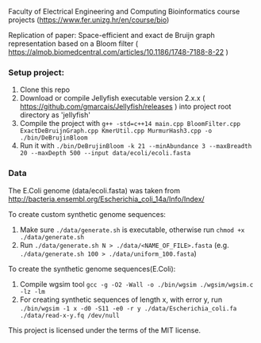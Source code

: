Faculty of Electrical Engineering and Computing
Bioinformatics course projects (https://www.fer.unizg.hr/en/course/bio)

Replication of paper:
Space-efficient and exact de Bruijn graph representation based on a Bloom filter ( https://almob.biomedcentral.com/articles/10.1186/1748-7188-8-22 )

### Setup project:
1. Clone this repo
2. Download or compile Jellyfish executable version 2.x.x ( https://github.com/gmarcais/Jellyfish/releases ) into project root directory as 'jellyfish'
3. Compile the project with `g++ -std=c++14 main.cpp BloomFilter.cpp ExactDeBruijnGraph.cpp KmerUtil.cpp MurmurHash3.cpp -o ./bin/DeBrujinBloom`
4. Run it with `./bin/DeBrujinBloom -k 21 --minAbundance 3 --maxBreadth 20 --maxDepth 500 --input data/ecoli/ecoli.fasta`

### Data
The E.Coli genome (data/ecoli.fasta) was taken from http://bacteria.ensembl.org/Escherichia_coli_14a/Info/Index/

To create custom synthetic genome sequences:
1. Make sure `./data/generate.sh` is executable, otherwise run `chmod +x ./data/generate.sh`
2. Run `./data/generate.sh N > ./data/<NAME_OF_FILE>.fasta` (e.g. `./data/generate.sh 100 > ./data/uniform_100.fasta`)

To create the synthetic genome sequences(E.Coli):
1. Compile wgsim tool `gcc -g -O2 -Wall -o ./bin/wgsim ./wgsim/wgsim.c -lz -lm`
2. For creating synthetic sequences of length x, with error y, run
   `./bin/wgsim -1 x -d0 -S11 -e0 -r y ./data/Escherichia_coli.fa ./data/read-x-y.fq /dev/null`

This project is licensed under the terms of the MIT license.
